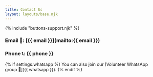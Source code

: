 ```yaml
---
title: Contact Us
layout: layouts/base.njk
---
```


{% include "buttons-support.njk" %}

 ### Email 📧: [{{ email }}](mailto:{{ email }}) 	
 ### Phone 📞: {{ phone }}

 {% if settings.whatsapp %}
You can also join our [Volunteer WhatsApp group 📲]({{ whatsapp }}).
{% endif %}
<br/>